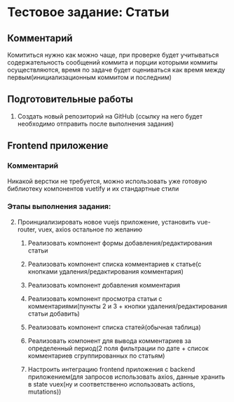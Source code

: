 # Тестовое задание: Статьи

## Комментарий

Комититься нужно как можно чаще, при проверке будет учитываться содержательность сообщений коммита и порции которыми коммиты осуществляются,
время по задаче будет оцениваться как время между первым(инициализационным коммитом и последним)

## Подготовительные работы
1. Создать новый репозиторий на GitHub (ссылку на него будет необходимо отправить после выполнения задания)


## Frontend приложение

### Комментарий

Никакой верстки не требуется, можно использовать уже готовую библиотеку компонентов vuetify и их стандартные стили

### Этапы выполнения задания:

2. Проинциализировать новое vuejs приложение, установить vue-router, vuex, axios остальное по желанию

    1. Реализовать компонент формы добавления/редактирования статьи

    2. Реализовать компонент списка комментариев к статье(с кнопками удаления/редактирования комментария)

    3. Реализовать компонент добавления комментария

    4. Реализовать компонент просмотра статьи с комментариями(пункты 2 и 3 + кнопки удаления/редактирования статьи добавить)

    5. Реализовать компонент списка статей(обычная таблица)

    6. Реализовать компонент для вывода комментариев за определенный период(2 поля фильтрации по дате + список комментариев сгруппированных по статьям)

    7. Настроить интеграцию frontend приложения с backend приложением(для запросов использовать axios, данные хранить в state vuex(ну и соответственно использовать actions, mutations))

    
